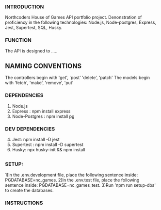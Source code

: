 ### INTRODUCTION

Northcoders House of Games API portfolio project. Denonstration of proficiency in the following technologies: Node.js, Node-postgres, Express, Jest, Supertest, SQL, Husky.

### FUNCTION

The API is designed to .....

## NAMING CONVENTIONS

The controllers begin with 'get', 'post' 'delete', 'patch'
The models begin with 'fetch', 'make', 'remove', 'put'

### DEPENDENCIES

1. Node.js
2. Express : npm install express
3. Node-Postgres : npm install pg

### DEV DEPENDENCIES

4. Jest: npm install -D jest
5. Supertest : npm install -D supertest
6. Husky: npx husky-init && npm install

##

### SETUP:

1)In the .env.development file, place the following sentence inside: PGDATABASE=nc_games.
2)In the .env.test file, place the following sentence inside: PGDATABASE=nc_games_test.
3)Run 'npm run setup-dbs' to create the databases.

### INSTRUCTIONS
